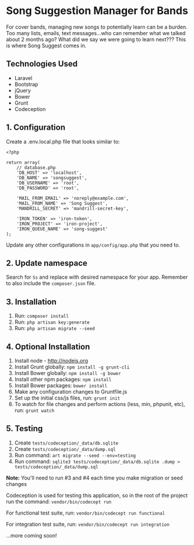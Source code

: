 # Song Suggestion Manager for Bands
For cover bands, managing new songs to potentially learn can be a burden. Too many lists, emails, text messages...who can remember what we talked about 2 months ago? What did we say we were going to learn next??? This is where Song Suggest comes in.

## Technologies Used

* Laravel
* Bootstrap
* jQuery
* Bower
* Grunt
* Codeception

## 1. Configuration
Create a .env.local.php file that looks similar to:

    <?php

    return array(
        // database.php
        'DB_HOST' => 'localhost',
        'DB_NAME' => 'songsuggest',
        'DB_USERNAME' => 'root',
        'DB_PASSWORD' => 'root',

        'MAIL_FROM_EMAIL' => 'noreply@example.com',
        'MAIL_FROM_NAME' => 'Song Suggest',
        'MANDRILL_SECRET' => 'mandrill-secret-key',

        'IRON_TOKEN' => 'iron-token',
        'IRON_PROJECT' => 'iron-project',
        'IRON_QUEUE_NAME' => 'song-suggest'
    );

Update any other configurations in `app/config/app.php` that you need to.

## 2. Update namespace
Search for `Ss` and replace with desired namespace for your app. Remember to also include the `composer.json` file.

## 3. Installation
1. Run: `composer install`
2. Run: `php artisan key:generate`
3. Run: `php artisan migrate --seed`

## 4. Optional Installation
1. Install node - http://nodejs.org
2. Install Grunt globally: `npm install -g grunt-cli`
3. Install Bower globally: `npm install -g bower`
4. Install other npm packages: `npm install`
5. Install Bower packages: `bower install`
6. Make any configuration changes to Gruntfile.js
7. Set up the initial css/js files, run: `grunt init`
8. To watch for file changes and perform actions (less, min, phpunit, etc), run: `grunt watch`

## 5. Testing
1. Create `tests/codeception/_data/db.sqlite`
2. Create `tests/codeception/_data/dump.sql`
3. Run command: `art migrate --seed --env=testing`
4. Run command: `sqlite3 tests/codeception/_data/db.sqlite .dump > tests/codeception/_data/dump.sql`

__Note:__ You'll need to run #3 and #4 each time you make migration or seed changes

Codeception is used for testing this application, so in the root of the project run the command: `vendor/bin/codecept run`

For functional test suite, run: `vendor/bin/codecept run functional`

For integration test suite, run: `vendor/bin/codecept run integration`

...more coming soon!